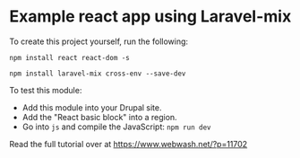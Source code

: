 # Example react app using Laravel-mix

To create this project yourself, run the following:

`npm install react react-dom -s`

`npm install laravel-mix cross-env --save-dev`

To test this module:
- Add this module into your Drupal site.
- Add the "React basic block" into a region.
- Go into `js` and compile the JavaScript: `npm run dev`

Read the full tutorial over at https://www.webwash.net/?p=11702
